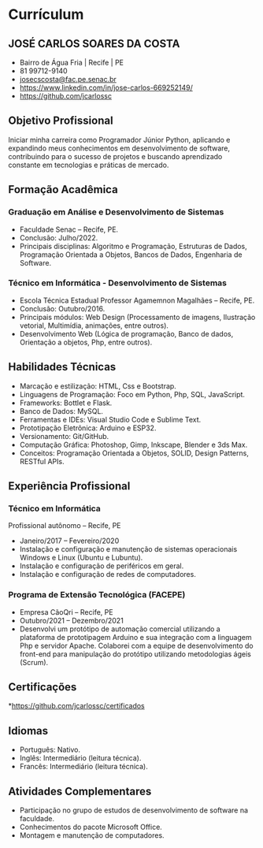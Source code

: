 # Currículum

## JOSÉ CARLOS SOARES DA COSTA
* Bairro de Água Fria | Recife | PE 
* 81 99712-9140 
* josecscosta@fac.pe.senac.br 
* https://www.linkedin.com/in/jose-carlos-669252149/                        
* https://github.com/jcarlossc

## Objetivo Profissional
Iniciar minha carreira como Programador Júnior Python, aplicando e expandindo meus
conhecimentos em desenvolvimento de software, contribuindo para o sucesso de projetos e
buscando aprendizado constante em tecnologias e práticas de mercado.

## Formação Acadêmica
### Graduação em Análise e Desenvolvimento de Sistemas
* Faculdade Senac – Recife, PE.
* Conclusão: Julho/2022.
* Principais disciplinas: Algoritmo e Programação, Estruturas de Dados, Programação Orientada a Objetos, Bancos de Dados, Engenharia de Software.
### Técnico em Informática - Desenvolvimento de Sistemas
* Escola Técnica Estadual Professor Agamemnon Magalhães – Recife, PE.
* Conclusão: Outubro/2016.
* Principais módulos: Web Design (Processamento de imagens, Ilustração vetorial, Multimídia, animações, entre outros).
* Desenvolvimento Web (Lógica de programação, Banco de dados, Orientação a objetos, Php, entre outros).


## Habilidades Técnicas
* Marcação e estilização: HTML, Css e Bootstrap.
* Linguagens de Programação: Foco em Python, Php, SQL, JavaScript.
* Frameworks: Bottlet e Flask.
* Banco de Dados: MySQL.
* Ferramentas e IDEs: Visual Studio Code e Sublime Text.
* Prototipação Eletrônica: Arduino e ESP32.
* Versionamento: Git/GitHub.
* Computação Gráfica: Photoshop, Gimp, Inkscape, Blender e 3ds Max.
* Conceitos: Programação Orientada a Objetos, SOLID, Design Patterns, RESTful APIs.

## Experiência Profissional
### Técnico em Informática
Profissional autônomo – Recife, PE
* Janeiro/2017 – Fevereiro/2020
* Instalação e configuração e manutenção de sistemas operacionais Windows e Linux (Ubuntu e Lubuntu). 
* Instalação e configuração de periféricos em geral.
* Instalação e configuração de redes de computadores.

### Programa de Extensão Tecnológica (FACEPE)
* Empresa CãoQri – Recife, PE
* Outubro/2021 – Dezembro/2021
* Desenvolvi um protótipo de automação comercial utilizando a plataforma de prototipagem Arduino e sua integração com a linguagem Php e servidor Apache.
Colaborei com a equipe de desenvolvimento do front-end para manipulação do protótipo utilizando metodologias ágeis (Scrum).

## Certificações
*https://github.com/jcarlossc/certificados

## Idiomas
* Português: Nativo.
* Inglês: Intermediário (leitura técnica).
* Francês: Intermediário (leitura técnica).

## Atividades Complementares
* Participação no grupo de estudos de desenvolvimento de software na faculdade.
* Conhecimentos do pacote Microsoft Office.
* Montagem e manutenção de computadores.


